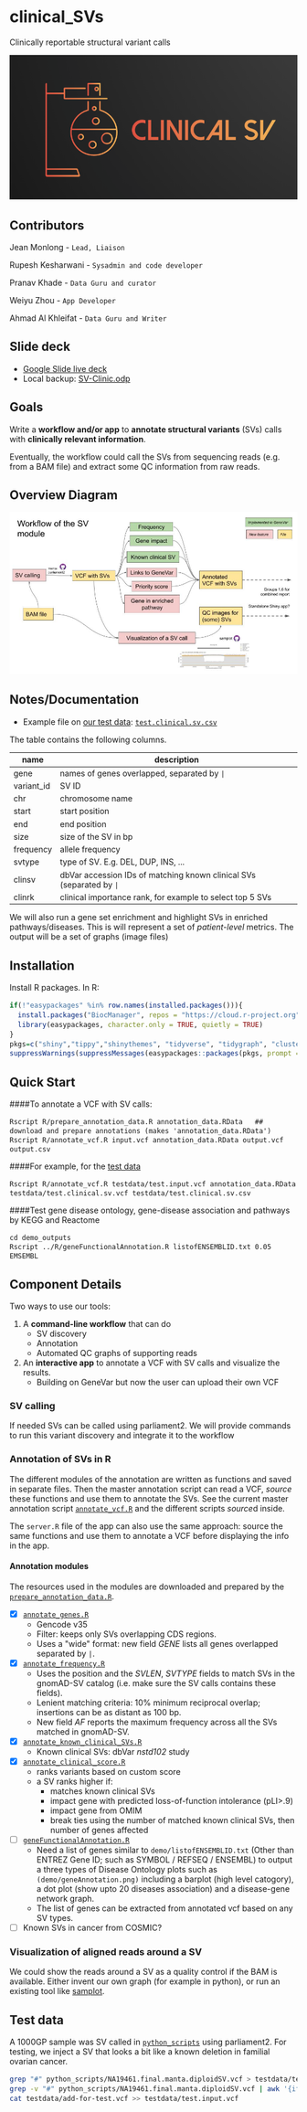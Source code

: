 # clinical_SVs

Clinically reportable structural variant calls


![](ClinicalSVsLogo.png)


## Contributors

Jean Monlong  - `Lead, Liaison`

Rupesh Kesharwani - `Sysadmin and code developer`

Pranav Khade - `Data Guru and curator`

Weiyu Zhou - `App Developer`

Ahmad Al Khleifat - `Data Guru and Writer`

## Slide deck

- [Google Slide live deck](https://docs.google.com/presentation/d/1il5xxWTMZ21IPLAy20KemnufYfgCAwfHNzxukKSW3e4/edit?usp=sharing)
- Local backup: [SV-Clinic.odp](SV-Clinic.odp)

## Goals

Write a **workflow and/or app** to **annotate structural variants** (SVs) calls with **clinically relevant information**.

Eventually, the workflow could call the SVs from sequencing reads (e.g. from a BAM file) and extract some QC information from raw reads.

## Overview Diagram

![](sv-clinic-workflow.jpg)

## Notes/Documentation

- Example file on [our test data](#test-data): [`test.clinical.sv.csv`](testdata/test.clinical.sv.csv)

The table contains the following columns.

| name       | description                                                           |
|------------|-----------------------------------------------------------------------|
| gene       | names of genes overlapped, separated by `\|`                          |
| variant_id | SV ID                                                                 |
| chr        | chromosome name                                                       |
| start      | start position                                                        |
| end        | end position                                                          |
| size       | size of the SV in bp                                                  |
| frequency  | allele frequency                                                      |
| svtype     | type of SV. E.g. DEL, DUP, INS, ...                                   |
| clinsv     | dbVar accession IDs of matching known clinical SVs (separated by `\|` |
| clinrk     | clinical importance rank, for example to select top 5 SVs             |

We will also run a gene set enrichment and highlight SVs in enriched pathways/diseases.
This is will represent a set of *patient-level* metrics.
The output will be a set of graphs (image files) 

## Installation

Install R packages. 
In R:

```r
if(!"easypackages" %in% row.names(installed.packages())){
  install.packages("BiocManager", repos = "https://cloud.r-project.org")
  library(easypackages, character.only = TRUE, quietly = TRUE)
}
pkgs=c("shiny","tippy","shinythemes", "tidyverse", "tidygraph", "clusterProfiler","org.Hs.eg.db","DOSE","ggnewscale","cowplot","tidyverse","plyr","ReactomePA","reactome.db","reactome.db","KEGG.db","enrichplot","dplyr","GenomicRanges", "rtracklayer", "VariantAnnotation", "jmonlong/sveval")
suppressWarnings(suppressMessages(easypackages::packages(pkgs, prompt = FALSE)))
```

## Quick Start

####To annotate a VCF with SV calls:

```
Rscript R/prepare_annotation_data.R annotation_data.RData   ## download and prepare annotations (makes 'annotation_data.RData')
Rscript R/annotate_vcf.R input.vcf annotation_data.RData output.vcf output.csv
```

####For example, for the [test data](#test-data)

```
Rscript R/annotate_vcf.R testdata/test.input.vcf annotation_data.RData testdata/test.clinical.sv.vcf testdata/test.clinical.sv.csv
```

####Test gene disease ontology, gene-disease association and pathways by KEGG and Reactome

```
cd demo_outputs
Rscript ../R/geneFunctionalAnnotation.R listofENSEMBLID.txt 0.05 EMSEMBL
```


## Component Details

Two ways to use our tools:

1. A **command-line workflow** that can do
   - SV discovery
   - Annotation
   - Automated QC graphs of supporting reads
1. An **interactive app** to annotate a VCF with SV calls and visualize the results.
   - Building on GeneVar but now the user can upload their own VCF

### SV calling

If needed SVs can be called using parliament2. 
We will provide commands to run this variant discovery and integrate it to the workflow

### Annotation of SVs in R

The different modules of the annotation are written as functions and saved in separate files.
Then the master annotation script can read a VCF, *source* these functions and use them to annotate the SVs. 
See the current master annotation script [`annotate_vcf.R`](R/annotate_vcf.R) and the different scripts *source*d inside.

The `server.R` file of the app can also use the same approach: source the same functions and use them to annotate a VCF before displaying the info in the app.

#### Annotation modules

The resources used in the modules are downloaded and prepared by the [`prepare_annotation_data.R`](R/prepare_annotation_data.R). 

- [X] [`annotate_genes.R`](R/annotate_genes.R) 
   - Gencode v35
   - Filter: keeps only SVs overlapping CDS regions.
   - Uses a "wide" format: new field *GENE* lists all genes overlapped separated by `|`.
- [X] [`annotate_frequency.R`](R/annotate_frequency.R) 
   - Uses the position and the *SVLEN*, *SVTYPE* fields to match SVs in the gnomAD-SV catalog (i.e. make sure the SV calls contains these fields).
   - Lenient matching criteria: 10% minimum reciprocal overlap; insertions can be as distant as 100 bp.
   - New field *AF* reports the maximum frequency across all the SVs matched in gnomAD-SV.
- [x] [`annotate_known_clinical_SVs.R`](R/annotate_known_clinical_SVs.R)
   - Known clinical SVs: dbVar *nstd102* study
- [x] [`annotate_clinical_score.R`](R/annotate_clinical_score.R)
   - ranks variants based on custom score
   - a SV ranks higher if: 
      - matches known clinical SVs
	  - impact gene with predicted loss-of-function intolerance (pLI>.9)
	  - impact gene from OMIM
	  - break ties using the number of matched known clinical SVs, then number of genes affected
- [ ] [`geneFunctionalAnnotation.R`](R/geneFunctionalAnnotation.R)
   - Need a list of genes similar to `demo/listofENSEMBLID.txt` (Other than ENTREZ Gene ID; such as SYMBOL / REFSEQ / ENSEMBL) to output a three types of Disease Ontology plots such as `(demo/geneAnnotation.png)` including a barplot (high level catogory), a dot plot (show upto 20 diseases association) and a disease-gene network graph.
   - The list of genes can be extracted from annotated vcf based on any SV types.
- [ ] Known SVs in cancer from COSMIC?

### Visualization of aligned reads around a SV

We could show the reads around a SV as a quality control if the BAM is available.
Either invent our own graph (for example in python), or run an existing tool like [samplot](https://github.com/ryanlayer/samplot).


## Test data

A 1000GP sample was SV called in [`python_scripts`](python_scripts) using parliament2.
For testing, we inject a SV that looks a bit like a known deletion in familial ovarian cancer.

```sh
grep "#" python_scripts/NA19461.final.manta.diploidSV.vcf > testdata/test.input.vcf
grep -v "#" python_scripts/NA19461.final.manta.diploidSV.vcf | awk '{if($7=="PASS"){print $0}}' >> testdata/test.input.vcf
cat testdata/add-for-test.vcf >> testdata/test.input.vcf
```
